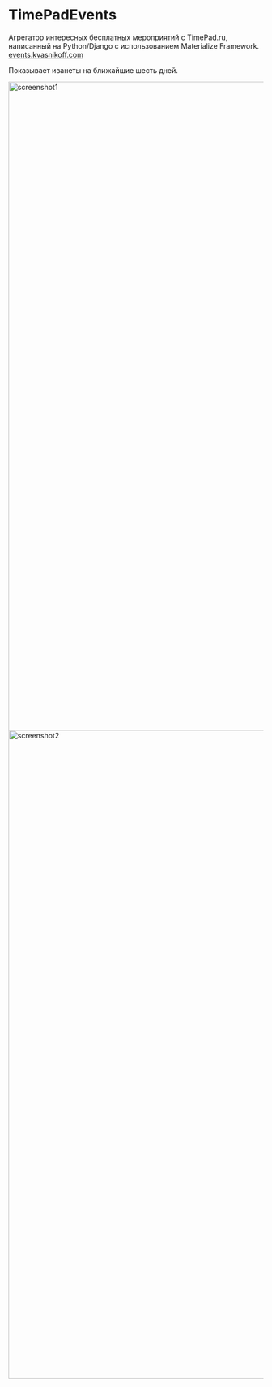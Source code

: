 # TimePadEvents
Агрегатор интересных бесплатных мероприятий с TimePad.ru, написанный на Python/Django с использованием Materialize Framework. <a href="http://events.kvasnikoff.com">events.kvasnikoff.com</a>

Показывает иванеты на ближайшие шесть дней.




<img width="1280" alt="screenshot1" src="https://user-images.githubusercontent.com/40367440/42727209-1e82ce00-87ab-11e8-8f76-202f31479077.png">
<img width="1280" alt="screenshot2" src="https://user-images.githubusercontent.com/40367440/42727210-216dfb08-87ab-11e8-9792-9f5b9359e05d.png">

